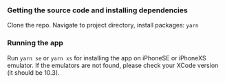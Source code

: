 ### Getting the source code and installing dependencies

Clone the repo. Navigate to project directory, install packages: `yarn`

### Running the app

Run `yarn se` or `yarn xs` for installing the app on iPhoneSE or iPhoneXS emulator. If the emulators are not found, please check your XCode version (it should be 10.3).
